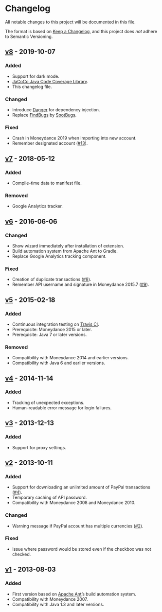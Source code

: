 # Changelog
All notable changes to this project will be documented in this file.

The format is based on [Keep a Changelog](https://keepachangelog.com),
and this project does *not* adhere to Semantic Versioning.

## [v8] - 2019-10-07
### Added
- Support for dark mode.
- [JaCoCo Java Code Coverage Library](https://www.jacoco.org/jacoco/).
- This changelog file.

### Changed
- Introduce [Dagger](https://dagger.dev) for dependency injection.
- Replace [FindBugs](http://findbugs.sourceforge.net) by [SpotBugs](https://spotbugs.github.io).

### Fixed
- Crash in Moneydance 2019 when importing into new account.
- Remember designated account ([#13]).


## [v7] - 2018-05-12
### Added
- Compile-time data to manifest file.

### Removed
- Google Analytics tracker.


## [v6] - 2016-06-06
### Changed
- Show wizard immediately after installation of extension.
- Build automation system from Apache Ant to Gradle.
- Replace Google Analytics tracking component.

### Fixed
- Creation of duplicate transactions ([#8]).
- Remember API username and signature in Moneydance 2015.7 ([#9]).


## [v5] - 2015-02-18
### Added
- Continuous integration testing on [Travis CI](https://travis-ci.org/my-flow/paypalimporter).
- Prerequisite: Moneydance 2015 or later.
- Prerequisite: Java 7 or later versions.

### Removed
- Compatibility with Moneydance 2014 and earlier versions.
- Compatibility with Java 6 and earlier versions.


## [v4] - 2014-11-14
### Added
- Tracking of unexpected exceptions.
- Human-readable error message for login failures.


## [v3] - 2013-12-13
### Added
- Support for proxy settings.


## [v2] - 2013-10-11
### Added
- Support for downloading an unlimited amount of PayPal transactions ([#4]).
- Temporary caching of API password.
- Compatibility with Moneydance 2008 and Moneydance 2010.

### Changed
- Warning message if PayPal account has multiple currencies ([#2]).

### Fixed
- Issue where password would be stored even if the checkbox was not checked.


## [v1] - 2013-08-03
### Added
- First version based on [Apache Ant](https://ant.apache.org)’s build automation system.
- Compatibility with Moneydance 2007.
- Compatibility with Java 1.3 and later versions.


[#13]: https://github.com/my-flow/paypalimporter/issues/13
[#9]: https://github.com/my-flow/paypalimporter/issues/9
[#8]: https://github.com/my-flow/paypalimporter/issues/8
[#4]: https://github.com/my-flow/paypalimporter/issues/4
[#2]: https://github.com/my-flow/paypalimporter/issues/2

[v8]: https://github.com/my-flow/paypalimporter/compare/v7...v8
[v7]: https://github.com/my-flow/paypalimporter/compare/v6...v7
[v6]: https://github.com/my-flow/paypalimporter/compare/v5...v6
[v5]: https://github.com/my-flow/paypalimporter/compare/v4...v5
[v4]: https://github.com/my-flow/paypalimporter/compare/v3...v4
[v3]: https://github.com/my-flow/paypalimporter/compare/v2...v3
[v2]: https://github.com/my-flow/paypalimporter/compare/v1...v2
[v1]: https://github.com/my-flow/paypalimporter/commits/v1
